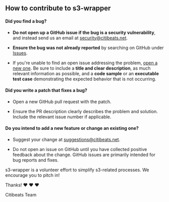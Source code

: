 ## How to contribute to s3-wrapper

#### **Did you find a bug?**

* **Do not open up a GitHub issue if the bug is a security vulnerability**, and instead send us an email at security@citibeats.net.

* **Ensure the bug was not already reported** by searching on GitHub under [Issues](https://github.com/citibeats-labs/s3-utils/issues).

* If you're unable to find an open issue addressing the problem, [open a new one](https://github.com/citibeats-labs/s3-utils/issues/new). Be sure to include a **title and clear description**, as much relevant information as possible, and a **code sample** or an **executable test case** demonstrating the expected behavior that is not occurring.

#### **Did you write a patch that fixes a bug?**

* Open a new GitHub pull request with the patch.

* Ensure the PR description clearly describes the problem and solution. Include the relevant issue number if applicable.

#### **Do you intend to add a new feature or change an existing one?**

* Suggest your change at suggestions@citibeats.net.

* Do not open an issue on GitHub until you have collected positive feedback about the change. GitHub issues are primarily intended for bug reports and fixes.


s3-wrapper is a volunteer effort to simplify s3-related processes. We encourage you to pitch in!

Thanks! :heart: :heart: :heart:

Citibeats Team
